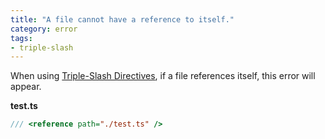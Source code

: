 ```yaml
---
title: "A file cannot have a reference to itself."
category: error
tags:
- triple-slash
---
```


When using
[Triple-Slash Directives](https://www.typescriptlang.org/docs/handbook/triple-slash-directives.html),
if a file references itself, this error will appear.

**test.ts**

```ts
/// <reference path="./test.ts" />
```
